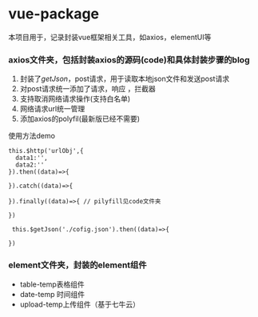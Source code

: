 # vue-package
本项目用于，记录封装vue框架相关工具，如axios，elementUI等

### axios文件夹，包括封装axios的源码(code)和具体封装步骤的blog

1. 封装了$getJson，$post请求，用于读取本地json文件和发送post请求
2. 对post请求统一添加了请求，响应 ，拦截器
3. 支持取消网络请求操作(支持白名单)
4. 网络请求url统一管理
5. 添加axios的polyfil(最新版已经不需要)

使用方法demo

    this.$http('urlObj',{
      data1:'',
      data2:''
    }).then((data)=>{
      
    }).catch((data)=>{

    }).finally((data)=>{ // pilyfill见code文件夹

    })

     this.$getJson('./cofig.json').then((data)=>{
      
    })

### element文件夹，封装的element组件

* table-temp表格组件
* date-temp 时间组件
* upload-temp上传组件（基于七牛云）